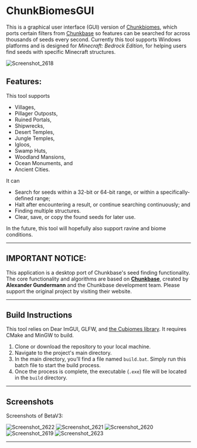 # ChunkBiomesGUI

This is a graphical user interface (GUI) version of [Chunkbiomes](https://github.com/Nel-S/Chunkbiomes), which ports certain filters from [Chunkbase](https://chunkbase.com/apps/seed-map) so features can be searched for across thousands of seeds every second. Currently this tool supports Windows platforms and is designed for *Minecraft: Bedrock Edition*, for helping users find seeds with specific Minecraft structures.


![Screenshot_2618](https://github.com/user-attachments/assets/b9e0f123-6cef-4b52-820d-f83820f9f60c)


## Features:
This tool supports
- Villages,
- Pillager Outposts,
- Ruined Portals,
- Shipwrecks,
- Desert Temples,
- Jungle Temples,
- Igloos,
- Swamp Huts,
- Woodland Mansions,
- Ocean Monuments, and
- Ancient Cities.

It can
- Search for seeds within a 32-bit or 64-bit range, or within a specifically-defined range;
- Halt after encountering a result, or continue searching continuously; and
- Finding multiple structures.
- Clear, save, or copy the found seeds for later use.

In the future, this tool will hopefully also support ravine and biome conditions.

---

## IMPORTANT NOTICE:

This application is a desktop port of Chunkbase's seed finding functionality. The core functionality and algorithms are based on **[Chunkbase](https://www.chunkbase.com/)**, created by **Alexander Gundermann** and the Chunkbase development team. Please support the original project by visiting their website.

---

## Build Instructions
This tool relies on Dear ImGUI, GLFW, and [the Cubiomes library](https://github.com/Cubitect/Cubiomes). It requires CMake and MinGW to build.

1. Clone or download the repository to your local machine.
2. Navigate to the project's main directory.
3. In the main directory, you’ll find a file named `build.bat`. Simply run this batch file to start the build process.
4. Once the process is complete, the executable (`.exe`) file will be located in the `build` directory.


---
## Screenshots
Screenshots of BetaV3:

![Screenshot_2622](https://github.com/user-attachments/assets/a6714ac3-17ae-481e-8b6f-8f0a559a60d2)
![Screenshot_2621](https://github.com/user-attachments/assets/69d654d3-edb7-4b43-a1c4-e632a688e395)
![Screenshot_2620](https://github.com/user-attachments/assets/0b869c30-33ed-44eb-a674-e3b2cc521e76)
![Screenshot_2619](https://github.com/user-attachments/assets/8b66a1d5-7a27-4c8d-84d6-e5669d85a7e9)
![Screenshot_2623](https://github.com/user-attachments/assets/736bbdee-68fa-42d9-9fc8-bac332732fc5)


---


